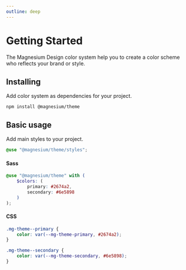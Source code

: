 ```yaml
---
outline: deep
---
```


# Getting Started

The Magnesium Design color system help you to create a color scheme who reflects your brand or style.

## Installing

Add color system as dependencies for your project.

```shell
npm install @magnesium/theme
```

## Basic usage

Add main styles to your project.

```scss
@use "@magnesium/theme/styles";
```

#### Sass

```scss
@use "@magnesium/theme" with (
    $colors: (
        primary: #2674a2,
        secondary: #6e5898
    )
);
```

#### CSS

```css
.mg-theme--primary {
    color: var(--mg-theme-primary, #2674a2);
}

.mg-theme--secondary {
    color: var(--mg-theme-secondary, #6e5898);
}
```
